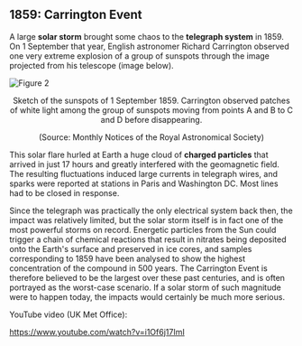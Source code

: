 ## 1859: Carrington Event

A large **solar storm** brought some chaos to the **telegraph system** in 1859. On 1 September that year, English astronomer Richard Carrington observed one very extreme explosion of a group of sunspots through the image projected from his telescope (image below).

![Figure 2](https://lh5.googleusercontent.com/cjrzOIy2DrKrmVK3rS8ZoM18o8GZB0gmFsAKRHW8QRnUTVaP4Kw2r8NCsLwjJHSlOoo9SyDyMKAfj1S4b14c8qkGoAts27M0eN_Ux6J5R_sPSIPOD1y01vgegk4IhXTDX_OO9MtV)

<p align="center">Sketch of the sunspots of 1 September 1859. Carrington observed patches of white light among the group of sunspots moving from points A and B to C and D before disappearing.</p>
<p align="center">(Source: Monthly Notices of the Royal Astronomical Society)</p>

This solar flare hurled at Earth a huge cloud of **charged particles** that arrived in just 17 hours and greatly interfered with the geomagnetic field. The resulting fluctuations induced large currents in telegraph wires, and sparks were reported at stations in Paris and Washington DC. Most lines had to be closed in response.

Since the telegraph was practically the only electrical system back then, the impact was relatively limited, but the solar storm itself is in fact one of the most powerful storms on record. Energetic particles from the Sun could trigger a chain of chemical reactions that result in nitrates being deposited onto the Earth's surface and preserved in ice cores, and samples corresponding to 1859 have been analysed to show the highest concentration of the compound in 500 years. The Carrington Event is therefore believed to be the largest over these past centuries, and is often portrayed as the worst-case scenario. If a solar storm of such magnitude were to happen today, the impacts would certainly be much more serious.

YouTube video (UK Met Office):

https://www.youtube.com/watch?v=i1Of6j17ImI
